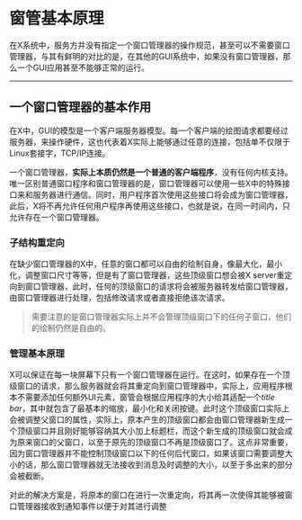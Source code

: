 # 窗管基本原理

在X系统中，服务方并没有指定一个窗口管理器的操作规范，甚至可以不需要窗口管理器，与其有鲜明的对比的是，在其他的GUI系统中，如果没有窗口管理器，那么一个GUI应用甚至不能够正常的运行。

---

## 一个窗口管理器的基本作用

在X中，GUI的模型是一个客户端服务器模型。每一个客户端的绘图请求都要经过服务器，来操作硬件，这也代表着X实际上能够通过任意的连接，包括单不仅限于Linux套接字，TCP/IP连接。

一个窗口管理器，**实际上本质仍然是一个普通的客户端程序**，没有任何内核支持。唯一区别普通窗口程序和窗口管理器的是，窗口管理器可以使用一些X中的特殊接口来和服务器进行通信。同时，用户程序首次使用这些接口将会成为窗口管理器，此后，X将不再允许任何用户程序再使用这些接口，也就是说，在同一时间内，只允许存在一个窗口管理器。

 ### 子结构重定向

 在缺少窗口管理器的X中，任意的窗口都可以自由的绘制自身，像最大化，最小化，调整窗口尺寸等等，但是有了窗口管理器，这些顶级窗口想会被X server重定向到窗口管理器，此时，任何的顶级窗口的请求将会被服务器转发给窗口管理器，由窗口管理器进行处理，包括修改请求或者直接拒绝该次请求。

 > 需要注意的是窗口管理器实际上并不会管理顶级窗口下的任何子窗口，他们的绘制仍然是自由的。

### 管理基本原理

 X可以保证在每一块屏幕下只有一个窗口管理器在运行。在这时，如果存在一个顶级窗口的请求，那么服务器就会将其重定向到窗口管理器中，实际上，应用程序根本不需要添加任何额外UI元素，窗管会根据应用程序的大小给其适配一个*title bar*，其中就包含了最基本的缩放，最小化和关闭按键。此时这个顶级窗口实际上会被调整父窗口的属性，实际上，原本产生的顶级窗口都会由窗口管理器新生成一个顶级窗口并且刚好能够容纳其大小加上标题栏，而这个新生成的顶级窗口就会成为原来窗口的父窗口，以至于原先的顶级窗口不再是顶级窗口了。这点非常重要，因为窗口管理器并不能控制顶级窗口以下的任何后代窗口，如果该窗口需要调整大小的话，那么窗口管理器就无法接收到消息及时调整的大小，以至于多出来的部分会被截断。

 对此的解决方案是，将原本的窗口在进行一次重定向，将其再一次使得其能够被窗口管理器接收到通知事件以便于对其进行调整